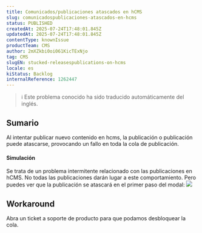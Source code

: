 ```yaml
---
title: Comunicados/publicaciones atascados en hCMS
slug: comunicadospublicaciones-atascados-en-hcms
status: PUBLISHED
createdAt: 2025-07-24T17:48:01.845Z
updatedAt: 2025-07-24T17:48:01.845Z
contentType: knownIssue
productTeam: CMS
author: 2mXZkbi0oi061KicTExNjo
tag: CMS
slugEN: stucked-releasespublications-on-hcms
locale: es
kiStatus: Backlog
internalReference: 1262447
---
```


>ℹ️ Este problema conocido ha sido traducido automáticamente del inglés.

## Sumario


Al intentar publicar nuevo contenido en hcms, la publicación o publicación puede atascarse, provocando un fallo en toda la cola de publicación.


#### Simulación


Se trata de un problema intermitente relacionado con las publicaciones en hCMS. No todas las publicaciones darán lugar a este comportamiento. Pero puedes ver que la publicación se atascará en el primer paso del modal:
 ![](https://vtexhelp.zendesk.com/attachments/token/JRbMYz11RMrSetBEN9PS0WUWG/?name=image.png)

## Workaround


Abra un ticket a soporte de producto para que podamos desbloquear la cola.



